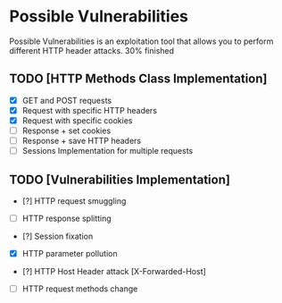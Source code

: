 # Possible Vulnerabilities
Possible Vulnerabilities is an exploitation tool that allows you to perform different HTTP header attacks.
30% finished

## TODO [HTTP Methods Class Implementation]
* [x] GET and POST requests
* [x] Request with specific HTTP headers
* [x] Request with specific cookies
* [ ] Response + set cookies
* [ ] Response + save HTTP headers 
* [ ] Sessions Implementation for multiple requests
## TODO [Vulnerabilities Implementation]
* [?] HTTP request smuggling
* [ ] HTTP response splitting
* [?] Session fixation
* [x] HTTP parameter pollution
* [?] HTTP Host Header attack [X-Forwarded-Host]
* [ ] HTTP request methods change
